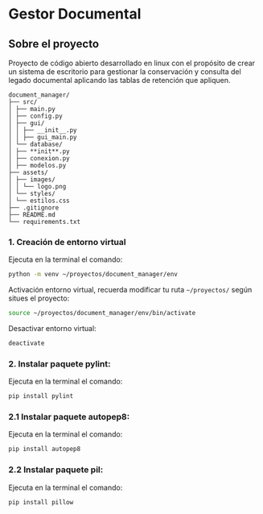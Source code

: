 # Gestor Documental

## Sobre el proyecto

Proyecto de código abierto desarrollado en linux con el propósito de crear un sistema de escritorio para gestionar la conservación y consulta del legado documental aplicando las tablas de retención que apliquen.

```mermaid
document_manager/
├── src/
│ ├── main.py
│ ├── config.py
│ ├── gui/
│ │ ├── __init__.py
│ │ ├── gui_main.py
│ └── database/
│ ├── **init**.py
│ ├── conexion.py
│ ├── modelos.py
├── assets/
│ ├── images/
│ │ └── logo.png
│ └── styles/
│ └── estilos.css
├── .gitignore
├── README.md
└── requirements.txt
```

### 1. Creación de entorno virtual

Ejecuta en la terminal el comando:

```bash
python -m venv ~/proyectos/document_manager/env
```

Activación entorno virtual, recuerda modificar tu ruta `~/proyectos/` según situes el proyecto:

```bash
source ~/proyectos/document_manager/env/bin/activate
```

Desactivar entorno virtual:

```bash
deactivate
```

### 2. Instalar paquete pylint:

Ejecuta en la terminal el comando:

```bash
pip install pylint
```

### 2.1 Instalar paquete autopep8:

Ejecuta en la terminal el comando:

```bash
pip install autopep8
```

### 2.2 Instalar paquete pil:

Ejecuta en la terminal el comando:

```bash
pip install pillow
```
